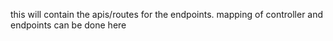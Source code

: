 this will contain the apis/routes for the endpoints.
mapping of controller and endpoints can be done here